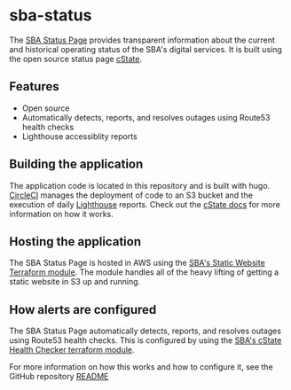 # sba-status

The [SBA Status Page](https://status.sba.gov) provides transparent information about the current and historical operating status of the SBA's digital services. It is built using the open source status page [cState](https://github.com/cstate/cstate).

## Features

* Open source
* Automatically detects, reports, and resolves outages using Route53 health checks
* Lighthouse accessiblity reports

## Building the application

The application code is located in this repository and is built with hugo. [CircleCI](./.circleci/config.yml) manages the deployment of code to an S3 bucket and the execution of daily [Lighthouse](https://github.com/GoogleChrome/lighthouse) reports. Check out the [cState docs](https://github.com/cstate/cstate/wiki) for more information on how it works.

## Hosting the application

The SBA Status Page is hosted in AWS using the [SBA's Static Website Terraform module](https://registry.terraform.io/modules/USSBA/static-website/aws/latest). The module handles all of the heavy lifting of getting a static website in S3 up and running.

## How alerts are configured

The SBA Status Page automatically detects, reports, and resolves outages using Route53 health checks. This is configured by using the [SBA's cState Health Checker terraform module](https://registry.terraform.io/modules/USSBA/cstate-healthchecker/aws/latest).

For more information on how this works and how to configure it, see the GitHub repository [README](https://github.com/USSBA/terraform-aws-cstate-healthchecker)
